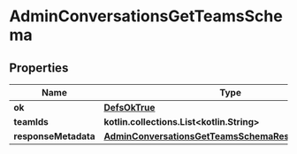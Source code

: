 
# AdminConversationsGetTeamsSchema

## Properties
Name | Type | Description | Notes
------------ | ------------- | ------------- | -------------
**ok** | [**DefsOkTrue**](DefsOkTrue.md) |  | 
**teamIds** | **kotlin.collections.List&lt;kotlin.String&gt;** |  | 
**responseMetadata** | [**AdminConversationsGetTeamsSchemaResponseMetadata**](AdminConversationsGetTeamsSchemaResponseMetadata.md) |  |  [optional]



